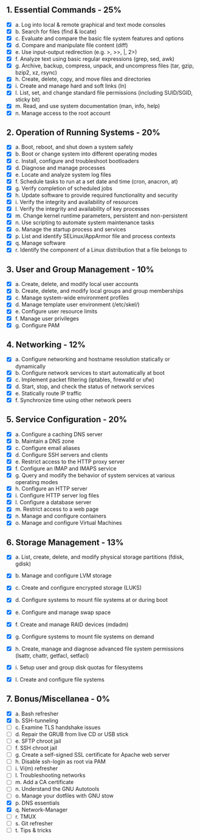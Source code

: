 ## 1. Essential Commands - 25%

- [x] a. Log into local & remote graphical and text mode consoles
- [x] b. Search for files (find & locate)
- [x] c. Evaluate and compare the basic file system features and options
- [x] d. Compare and manipulate file content (diff)
- [x] e. Use input-output redirection (e.g. >, >>, |, 2>)
- [x] f. Analyze text using basic regular expressions (grep, sed, awk)
- [x] g. Archive, backup, compress, unpack, and uncompress files (tar, gzip, bzip2, xz, rsync)
- [x] h. Create, delete, copy, and move files and directories
- [x] i. Create and manage hard and soft links (ln)
- [x] l. List, set, and change standard file permissions (including SUID/SGID, sticky bit)
- [x] m. Read, and use system documentation (man, info, help)
- [x] n. Manage access to the root account

## 2. Operation of Running Systems - 20%

- [x] a. Boot, reboot, and shut down a system safely
- [x] b. Boot or change system into different operating modes
- [x] c. Install, configure and troubleshoot bootloaders
- [x] d. Diagnose and manage processes
- [x] e. Locate and analyze system log files
- [x] f. Schedule tasks to run at a set date and time (cron, anacron, at)
- [x] g. Verify completion of scheduled jobs
- [x] h. Update software to provide required functionality and security
- [x] i. Verify the integrity and availability of resources
- [x] l. Verify the integrity and availability of key processes
- [x] m. Change kernel runtime parameters, persistent and non-persistent
- [x] n. Use scripting to automate system maintenance tasks
- [x] o. Manage the startup process and services
- [x] p. List and identify SELinux/AppArmor file and process contexts
- [x] q. Manage software
- [x] r. Identify the component of a Linux distribution that a file belongs to

## 3. User and Group Management - 10%

- [x] a. Create, delete, and modify local user accounts
- [x] b. Create, delete, and modify local groups and group memberships
- [x] c. Manage system-wide environment profiles
- [x] d. Manage template user environment (/etc/skel/)
- [x] e. Configure user resource limits
- [x] f. Manage user privileges
- [x] g. Configure PAM

## 4. Networking - 12%

- [x] a. Configure networking and hostname resolution statically or dynamically
- [x] b. Configure network services to start automatically at boot
- [x] c. Implement packet filtering (iptables, firewalld or ufw)
- [x] d. Start, stop, and check the status of network services
- [x] e. Statically route IP traffic
- [x] f. Synchronize time using other network peers

## 5. Service Configuration - 20%

- [x] a. Configure a caching DNS server
- [x] b. Maintain a DNS zone
- [x] c. Configure email aliases
- [x] d. Configure SSH servers and clients
- [x] e. Restrict access to the HTTP proxy server
- [x] f. Configure an IMAP and IMAPS service
- [x] g. Query and modify the behavior of system services at various operating modes
- [x] h. Configure an HTTP server
- [x] i. Configure HTTP server log files
- [x] l. Configure a database server
- [x] m. Restrict access to a web page
- [x] n. Manage and configure containers
- [x] o. Manage and configure Virtual Machines

## 6. Storage Management - 13%

- [x] a. List, create, delete, and modify physical storage partitions (fdisk, gdisk)
- [x] b. Manage and configure LVM storage
- [x] c. Create and configure encrypted storage (LUKS)
- [x] d. Configure systems to mount file systems at or during boot
- [x] e. Configure and manage swap space
- [x] f. Create and manage RAID devices (mdadm)
- [x] g. Configure systems to mount file systems on demand
- [x] h. Create, manage and diagnose advanced file system permissions (lsattr, chattr, getfacl, setfacl)
- [x] i. Setup user and group disk quotas for filesystems
- [x] l. Create and configure file systems


## 7. Bonus/Miscellanea - 0%

- [x] a. Bash refresher
- [x] b. SSH-tunneling
- [ ] c. Examine TLS handshake issues
- [ ] d. Repair the GRUB from live CD or USB stick 
- [ ] e. SFTP chroot jail
- [ ] f. SSH chroot jail
- [ ] g. Create a self-signed SSL certificate for Apache web server 
- [ ] h. Disable ssh-login as root via PAM
- [ ] i. Vi(m) refresher
- [ ] l. Troubleshooting networks
- [ ] m. Add a CA certificate
- [ ] n. Understand the GNU Autotools
- [ ] o. Manage your dotfiles with GNU stow
- [x] p. DNS essentials
- [x] q. Network-Manager
- [ ] r. TMUX
- [ ] s. Git refresher
- [ ] t. Tips & tricks